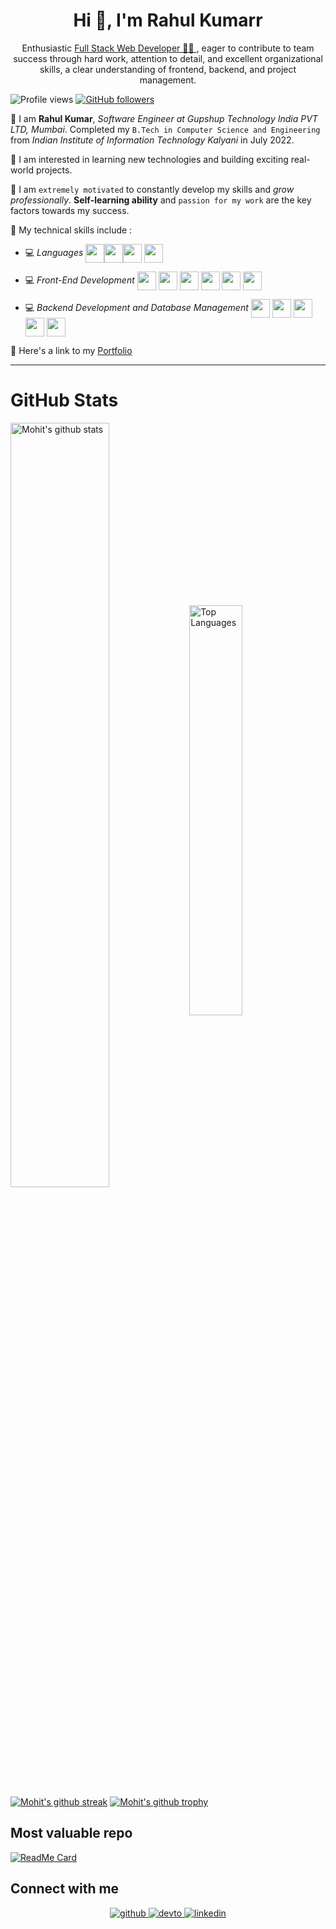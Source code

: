 <h1 align="center">Hi 👋, I'm Rahul Kumarr</h1>
<div align="center">
<!-- <img src="https://user-images.githubusercontent.com/42115530/92640221-9728ca00-f2fa-11ea-8994-c72b26e937de.gif" align="center"/> -->
</div>
<!-- <h1 align="center" style="font-weight:bold;">I'm Rahul Kumar</h1> -->
<p align="center">Enthusiastic <a href="https://bumblebee.in.net/">Full Stack Web Developer 👨‍💻 </a>, eager to contribute to team success through hard work, attention to detail, and
excellent organizational skills, a clear understanding of frontend, backend, and project management.</p>

![Profile views](https://komarev.com/ghpvc/?username=bumblebee338&color=brightgreen) [![GitHub followers](https://img.shields.io/github/followers/bumblebee338.svg?style=social&label=Follow&maxAge=2592000)](https://github.com/bumblebee338?tab=followers)


📌 I am **Rahul Kumar**, *Software Engineer at Gupshup Technology India PVT LTD, Mumbai*. Completed my `B.Tech in Computer Science and Engineering` from *Indian Institute of Information Technology Kalyani* in July 2022.

📌 I am interested in learning new technologies and building exciting real-world projects.

📌 I am `extremely motivated` to constantly develop my skills and *grow professionally*. **Self-learning ability** and `passion for my work` are the key factors towards my success.


📌 My technical skills include :

 <!-- - 💻 *Languages* (**`Java, JavaScript, SQL`**)-->
 - 💻 *Languages*  <img align="center" height="30" src="https://img.icons8.com/color/48/000000/java-coffee-cup-logo.png"/><img align="center" height="30" src="https://img.icons8.com/color/144/000000/javascript.png"/><img align="center" height="30" src="https://img.icons8.com/color/144/000000/sql.png"/> <img align="center" height="30" src="https://img.icons8.com/color/144/000000/python.png" />

 - 💻 *Front-End Development* <img align="center" height="30" src="https://img.icons8.com/color/144/000000/html-5.png"/> <img align="center" height="30" src="https://img.icons8.com/color/144/000000/css3.png"/> <img align="center" height="30" src="https://img.icons8.com/color/144/000000/bootstrap.png"/> <img align="center" height="30" src="https://img.icons8.com/color/144/000000/javascript.png"/> <img align="center" height="30" src="https://img.icons8.com/ultraviolet/480/000000/react.png"/> <img align="center" height="30" src="https://img.icons8.com/color/144/000000/redux.png"/> 

 - 💻 *Backend Development and Database Management*  <img align="center" height="30" src="https://img.icons8.com/color/144/000000/nodejs.png"/> <img align="center" height="30" src="https://user-images.githubusercontent.com/54148372/133832950-54286b43-22c9-4bb0-9ad2-21b5ba3b068e.png"/> <img align="center" height="30" src="https://img.icons8.com/color/144/000000/firebase.png"/> <img align="center" height="30" src="https://img.icons8.com/fluent/48/000000/mysql-logo.png" /> <img align="center" height="30" src="https://img.icons8.com/color/144/000000/mongodb.png"/>

📌 Here's a link to my [Portfolio](https://mohit-raj-355.web.app/)

<hr>

<h1>GitHub Stats </h1>
<!-- <div align="center"> -->

<!-- </div> -->
<a href="https://github.com/bumblebee338?tab=repositories"><img align="center" width="56%" src="https://github-readme-stats.vercel.app/api?username=bumblebee338&show_icons=true&count_private=true&include_all_commits=true&line_height=21&cache_seconds=1800&theme=algolia" alt="Mohit's github stats" /></a>
<a href="https://github.com/bumblebee338?tab=repositories"><img align="center" width="41%" src="https://github-readme-stats.vercel.app/api/top-langs/?username=bumblebee338&layout=compact&langs_count=6&theme=algolia" alt="Top Languages"/></a>

[![Mohit's github streak](https://github-readme-streak-stats.herokuapp.com/?user=bumblebee338&theme=blue-green)](https://github.com/DenverCoder1/github-readme-streak-stats)
[![Mohit's github trophy](https://github-profile-trophy.vercel.app/?username=bumblebee338&row=1)](https://github.com/ryo-ma/github-profile-trophy)

<!-- 
![1](https://github-readme-stats.vercel.app/api/top-langs/?username=bumblebee338&theme=blue-green)

[![Mohit's github stats](https://github-readme-stats.vercel.app/api?username=bumblebee338&theme=blue-green)](https://github.com/bumblebee338/github-readme-stats)
 -->
## Most valuable repo

[![ReadMe Card](https://github-readme-stats.vercel.app/api/pin/?username=bumblebee338&repo=BookCart-frontend&theme=midnight-purple)](https://github.com/bumblebee338/BookCart-frontend)

## Connect with me  
<div align="center">
<a href="https://github.com/bumblebee338" target="_blank">
<img src=https://img.shields.io/badge/github-%2324292e.svg?&style=for-the-badge&logo=github&logoColor=white alt=github style="margin-bottom: 5px;" />
</a>
<a href="https://dev.to/bumblebee338" target="_blank">
<img src=https://img.shields.io/badge/dev.to-%2308090A.svg?&style=for-the-badge&logo=dev.to&logoColor=white alt=devto style="margin-bottom: 5px;" />
</a>
<a href="https://www.linkedin.com/in/rahulkumar338/" target="_blank">
<img src=https://img.shields.io/badge/linkedin-%231E77B5.svg?&style=for-the-badge&logo=linkedin&logoColor=white alt=linkedin style="margin-bottom: 5px;" />
</a>
</div>

